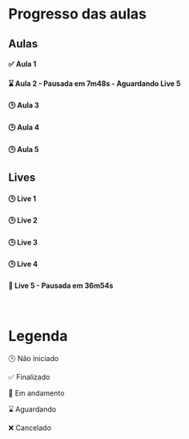 # Progresso das aulas

## Aulas

#### ✅ Aula 1

#### ⌛ Aula 2 - Pausada em 7m48s - Aguardando Live 5

#### 🕒 Aula 3

#### 🕒 Aula 4
#### 🕒 Aula 5

## Lives

#### 🕒 Live 1

#### 🕒 Live 2

#### 🕒 Live 3

#### 🕒 Live 4

#### 🚧 Live 5 - Pausada em 36m54s

<br>

# Legenda

🕒 Não iniciado

✅ Finalizado

🚧 Em andamento

⌛ Aguardando

❌ Cancelado